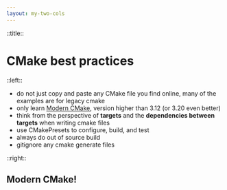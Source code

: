 ```yaml
---
layout: my-two-cols
---
```

::title::
# CMake best practices

::left::

- do not just copy and paste any CMake file you find online, many of the examples are for legacy cmake
- only learn [Modern CMake](https://cliutils.gitlab.io/modern-cmake/), version higher than 3.12 (or 3.20 even better)
- think from the perspective of **targets** and the **dependencies between targets** when writing cmake files
- use CMakePresets to configure, build, and test
- always do out of source build
- gitignore any cmake generate files

::right::

<div class="left-1/3 absolute top-1/2">

## Modern CMake! 

</div>